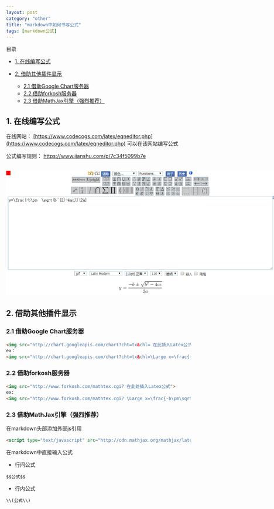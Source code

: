 ```yaml
---
layout: post
category: "other"
title: "markdown中如何书写公式"
tags: [markdown公式]
---
```


目录

<!-- TOC -->

- [1. 在线编写公式](#在线编写公式)
	
- [2. 借助其他插件显示](#借助其他插件显示)
	- [2.1 借助Google Chart服务器](#2.1)
	- [2.2 借助forkosh服务器](#2.2)
	- [2.3 借助MathJax引擎（强烈推荐）](#2.3)

<!-- /TOC -->

## 1. 在线编写公式

在线网站： [https://www.codecogs.com/latex/eqneditor.php](https://www.codecogs.com/latex/eqneditor.php) 可以在该网站编写公式

公式编写规则： https://www.jianshu.com/p/7c34f5099b7e

<html>
<br/>

<img src='/assets/在线编写md数学公式.png' style='max-height: 450px;max-width:750px'/>
<br/>

</html>

## 2. 借助其他插件显示

### 2.1 借助Google Chart服务器

```html
<img src="http://chart.googleapis.com/chart?cht=tx&chl= 在此插入Latex公式" style="border:none;">
ex：
<img src="http://chart.googleapis.com/chart?cht=tx&chl=\Large x=\frac{-b\pm\sqrt{b^2-4ac}}{2a}" style="border:none;">
```

### 2.2 借助forkosh服务器

```html
<img src="http://www.forkosh.com/mathtex.cgi? 在此处插入Latex公式">
ex:
<img src="http://www.forkosh.com/mathtex.cgi? \Large x=\frac{-b\pm\sqrt{b^2-4ac}}{2a}">
```

### 2.3 借助MathJax引擎（强烈推荐）

在markdown头部添加外部js引用
```html
<script type="text/javascript" src="http://cdn.mathjax.org/mathjax/latest/MathJax.js?config=default"></script>
```

在markdown中直接输入公式
- 行间公式 

```
$$公式$$
```

- 行内公式 

```
\\(公式\\)
```

